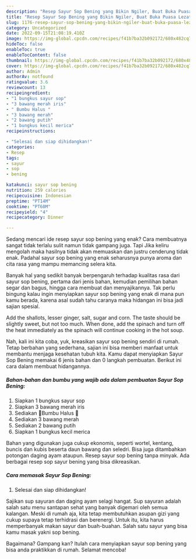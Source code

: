 ```yaml
---
description: "Resep Sayur Sop Bening yang Bikin Ngiler, Buat Buka Puasa Lezat"
title: "Resep Sayur Sop Bening yang Bikin Ngiler, Buat Buka Puasa Lezat"
slug: 1176-resep-sayur-sop-bening-yang-bikin-ngiler-buat-buka-puasa-lezat
category: Uncategorized
date: 2022-09-15T21:08:19.410Z
image: https://img-global.cpcdn.com/recipes/f41b7ba32b092172/680x482cq70/sayur-sop-bening-foto-resep-utama.jpg
hideToc: false
enableToc: true
enableTocContent: false
thumbnail: https://img-global.cpcdn.com/recipes/f41b7ba32b092172/680x482cq70/sayur-sop-bening-foto-resep-utama.jpg
cover: https://img-global.cpcdn.com/recipes/f41b7ba32b092172/680x482cq70/sayur-sop-bening-foto-resep-utama.jpg
author: Admin
authorAv: notfound
ratingvalue: 3.6
reviewcount: 13
recipeingredient:
- "1 bungkus sayur sop"
- "3 bawang merah iris"
- " Bumbu Halus "
- "3 bawang merah"
- "2 bawang putih"
- "1 bungkus kecil merica"
recipeinstructions:

- "Selesai dan siap dihidangkan!"
categories:
- Resep
tags:
- sayur
- sop
- bening

katakunci: sayur sop bening 
nutrition: 259 calories
recipecuisine: Indonesian
preptime: "PT14M"
cooktime: "PT60M"
recipeyield: "4"
recipecategory: Dinner

---
```



Sedang mencari ide resep sayur sop bening yang enak? Cara membuatnya sangat tidak terlalu sulit namun tidak gampang juga. Tapi Jika keliru mengolah maka hasilnya tidak akan memuaskan dan justru cenderung tidak enak. Padahal sayur sop bening yang enak seharusnya punya aroma dan cita rasa yang mampu memancing selera kita.


Banyak hal yang sedikit banyak berpengaruh terhadap kualitas rasa dari sayur sop bening, pertama dari jenis bahan, kemudian pemilihan bahan segar dan bagus, hingga cara membuat dan menyajikannya. Tak perlu bingung kalau ingin menyiapkan sayur sop bening yang enak di mana pun kamu berada, karena asal sudah tahu caranya maka hidangan ini bisa jadi sajian spesial.

Add the shallots, lesser ginger, salt, sugar and corn. The taste should be slightly sweet, but not too much. When done, add the spinach and turn off the heat immediately as the spinach will continue cooking in the hot soup.


Nah, kali ini kita coba, yuk, kreasikan sayur sop bening sendiri di rumah. Tetap berbahan yang sederhana, sajian ini bisa memberi manfaat untuk membantu menjaga kesehatan tubuh kita. Kamu dapat menyiapkan Sayur Sop Bening memakai 6 jenis bahan dan 0 langkah pembuatan. Berikut ini cara dalam membuat hidangannya.

<!--inarticleads1-->

##### Bahan-bahan dan bumbu yang wajib ada dalam pembuatan Sayur Sop Bening:

1. Siapkan 1 bungkus sayur sop
1. Siapkan 3 bawang merah iris
1. Sediakan  🌼Bumbu Halus 🌼
1. Sediakan 3 bawang merah
1. Sediakan 2 bawang putih
1. Siapkan 1 bungkus kecil merica


Bahan yang digunakan juga cukup ekonomis, seperti wortel, kentang, buncis dan kubis beserta daun bawang dan seledri. Bisa juga ditambahkan potongan daging ayam ataupun. Resep sayur sop bening tanpa minyak. Ada berbagai resep sop sayur bening yang bisa dikreasikan. 

<!--inarticleads2-->

##### Cara memasak Sayur Sop Bening:


1. Selesai dan siap dihidangkan!

Sajikan sup sayuran dan daging ayam selagi hangat. Sup sayuran adalah salah satu menu santapan sehat yang banyak digemari oleh semua kalangan. Meski di rumah aja, kita tetap membutuhkan asupan gizi yang cukup supaya tetap terhidrasi dan berenergi. Untuk itu, kita harus memperbanyak makan sayur dan buah-buahan. Salah satu sayur yang bisa kamu masak yakni sop bening. 

Bagaimana? Gampang kan? Itulah cara menyiapkan sayur sop bening yang bisa anda praktikkan di rumah. Selamat mencoba!
